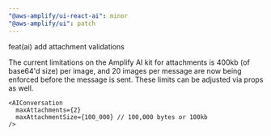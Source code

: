 ```yaml
---
"@aws-amplify/ui-react-ai": minor
"@aws-amplify/ui": patch
---
```


feat(ai) add attachment validations

The current limitations on the Amplify AI kit for attachments is 400kb (of base64'd size) per image, and 20 images per message are now being enforced before the message is sent.
These limits can be adjusted via props as well.

```tsx
<AIConversation
  maxAttachments={2}
  maxAttachmentSize={100_000} // 100,000 bytes or 100kb
/>
```
